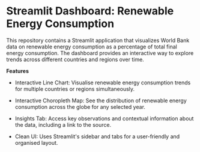 # Streamlit Dashboard: Renewable Energy Consumption
This repository contains a Streamlit application that visualizes World Bank data on renewable energy consumption as a percentage of total final energy consumption. The dashboard provides an interactive way to explore trends across different countries and regions over time.

**Features**
* Interactive Line Chart: Visualise renewable energy consumption trends for multiple countries or regions simultaneously.

* Interactive Choropleth Map: See the distribution of renewable energy consumption across the globe for any selected year.

* Insights Tab: Access key observations and contextual information about the data, including a link to the source.

* Clean UI: Uses Streamlit's sidebar and tabs for a user-friendly and organised layout.
